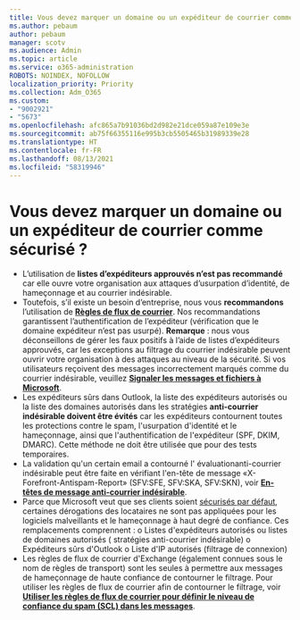 ```yaml
---
title: Vous devez marquer un domaine ou un expéditeur de courrier comme sécurisé ?
ms.author: pebaum
author: pebaum
manager: scotv
ms.audience: Admin
ms.topic: article
ms.service: o365-administration
ROBOTS: NOINDEX, NOFOLLOW
localization_priority: Priority
ms.collection: Adm_O365
ms.custom:
- "9002921"
- "5673"
ms.openlocfilehash: afc865a7b91036bd2d982e21dce059a87e109e3e
ms.sourcegitcommit: ab75f66355116e995b3cb5505465b31989339e28
ms.translationtype: HT
ms.contentlocale: fr-FR
ms.lasthandoff: 08/13/2021
ms.locfileid: "58319946"
---
```

# <a name="need-to-mark-a-domain-or-email-sender-safe"></a>Vous devez marquer un domaine ou un expéditeur de courrier comme sécurisé ?

- L’utilisation de **listes d’expéditeurs approuvés n’est pas recommandé** car elle ouvre votre organisation aux attaques d’usurpation d’identité, de hameçonnage et au courrier indésirable.
- Toutefois, s’il existe un besoin d’entreprise, nous vous **recommandons** l’utilisation de **[Règles de flux de courrier](https://docs.microsoft.com/microsoft-365/security/office-365-security/create-safe-sender-lists-in-office-365?view=o365-worldwide#recommended-use-mail-flow-rules)**. Nos recommandations garantissent l’authentification de l’expéditeur (vérification que le domaine expéditeur n’est pas usurpé). 
    **Remarque** : nous vous déconseillons de gérer les faux positifs à l’aide de listes d’expéditeurs approuvés, car les exceptions au filtrage du courrier indésirable peuvent ouvrir votre organisation à des attaques au niveau de la sécurité. Si vos utilisateurs reçoivent des messages incorrectement marqués comme du courrier indésirable, veuillez **[Signaler les messages et fichiers à Microsoft](https://protection.office.com/reportsubmission)**.
- Les expéditeurs sûrs dans Outlook, la liste des expéditeurs autorisés ou la liste des domaines autorisés dans les stratégies **anti-courrier indésirable doivent être évités** car les expéditeurs contournent toutes les protections contre le spam, l'usurpation d'identité et le hameçonnage, ainsi que l'authentification de l'expéditeur (SPF, DKIM, DMARC). Cette méthode ne doit être utilisée que pour des tests temporaires.
- La validation qu'un certain email a contourné l' évaluationanti-courrier indésirable peut être faite en vérifiant l'en-tête de message «X-Forefront-Antispam-Report» (SFV:SFE, SFV:SKA, SFV:SKN), voir **[En-têtes de message anti-courrier indésirable](https://docs.microsoft.com/microsoft-365/security/office-365-security/anti-spam-message-headers)**.
- Parce que Microsoft veut que ses clients soient [sécurisés par défaut](https://docs.microsoft.com/microsoft-365/security/office-365-security/secure-by-default#exceptions), certaines dérogations des locataires ne sont pas appliquées pour les logiciels malveillants et le hameçonnage à haut degré de confiance. Ces remplacements comprennent : o Listes d'expéditeurs autorisés ou listes de domaines autorisés ( stratégies anti-courrier indésirable) o Expéditeurs sûrs d'Outlook o Liste d'IP autorisés (filtrage de connexion) 
- Les règles de flux de courrier d'Exchange (également connues sous le nom de règles de transport) sont les seules à permettre aux messages de hameçonnage de haute confiance de contourner le filtrage. Pour utiliser les règles de flux de courrier afin de contourner le filtrage, voir **[Utiliser les règles de flux de courrier pour définir le niveau de confiance du spam (SCL) dans les messages](https://docs.microsoft.com/microsoft-365/security/office-365-security/use-mail-flow-rules-to-set-the-spam-confidence-level-scl-in-messages)**.